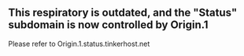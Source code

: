 ## This respiratory is outdated, and the "Status" subdomain is now controlled by Origin.1

Please refer to Origin.1.status.tinkerhost.net
